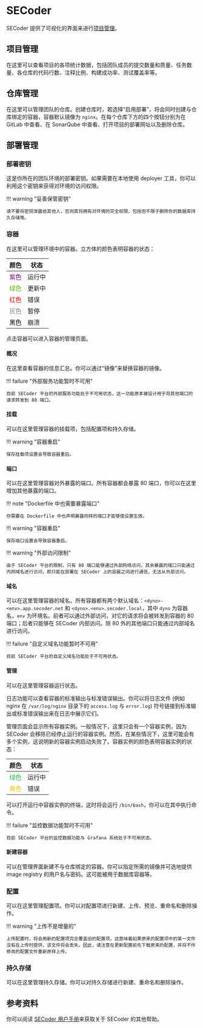 # SECoder

SECoder 提供了可视化的界面来进行[项目管理](https://sep.secoder.net/#/manage/general)。

## 项目管理

在这里可以查看项目的各项统计数据，包括团队成员的提交数量和质量、任务数量、各仓库的代码行数、注释比例、构建成功率、测试覆盖率等。

## 仓库管理

在这里可以管理团队的仓库。创建仓库时，若选择“启用部署”，将会同时创建与仓库绑定的容器，容器默认镜像为 `nginx`。在每个仓库下方的四个按钮分别为在 GitLab 中查看、在 SonarQube 中查看、打开项目的部署网址以及删除仓库。

## 部署管理

### 部署密钥

这是你所在的团队环境的部署密钥。如果需要在本地使用 deployer 工具，你可以利用这个密钥来获得对环境的访问权限。

!!! warning "妥善保管密钥"

    请不要将密钥泄露给其他人，否则其将拥有对环境的完全权限，包括但不限于删除你的数据库持久存储等。

### 容器

在这里可以管理环境中的容器。立方体的颜色表明容器的状态：

|颜色|状态|
|-|-|
|<div style="color: purple">紫色</div>|运行中|
|<div style="color: #51bd00">绿色</div>|更新中|
|<div style="color: red">红色</div>|错误|
|<div style="color: grey">灰色</div>|暂停|
|<div style="color: black">黑色</div>|崩溃|

点击容器可以进入容器的管理页面。

#### 概况

在这里查看容器的信息汇总。你可以通过“镜像”来替换容器的镜像。

!!! failure "外部服务功能暂时不可用"

    目前 SECoder 平台的外部服务功能处于不可用状态，这一功能原本被设计用于将其他端口的请求转发到 80 端口。

#### 挂载

可以在这里管理容器的挂载项，包括配置项和持久存储。

!!! warning "容器重启"

    保存挂载项设置会导致容器重启。

#### 端口

可以在这里管理容器对外暴露的端口。所有容器都会暴露 80 端口，你可以在这里增加其他暴露的端口。

!!! note "Dockerfile 中也需要暴露端口"

    你需要在 Dockerfile 中也声明暴露同样的端口才能够使设置生效。

!!! warning "容器重启"

    保存端口设置会导致容器重启。

!!! warning "外部访问限制"

    由于 SECoder 平台的限制，只有 80 端口能够通过外部网络访问，其余暴露的端口只能通过内网域名进行访问，即只能在部署在 SECoder 上的容器之间进行通信，无法从外部访问。

#### 域名

可以在这里管理容器的域名。所有容器都有两个默认域名：`<dyno>-<env>.app.secoder.net` 和 `<dyno>.<env>.secoder.local`，其中 `dyno` 为容器名，`env` 为环境名。前者可以通过外部访问，对它的请求将会被转发到容器的 80 端口；后者只能够在 SECoder 内部访问。除 80 外的其他端口只能通过内部域名进行访问。

!!! failure "自定义域名功能暂时不可用"

    目前 SECoder 平台的自定义域名功能处于不可用状态。

#### 管理

可以在这里管理容器运行状态。

日志功能可以查看容器的标准输出与标准错误输出。你可以将日志文件 (例如 nginx 在 `/var/log/nginx` 目录下的 `access.log` 与 `error.log`) 符号链接到标准输出或标准错误输出来在日志中展示它们。

管理页面会显示所有容器实例。一般情况下，这里只会有一个容器实例，因为 SECoder 会移除已经停止运行的容器实例。然而，在某些情况下，这里可能会有多个实例，这说明新的容器实例启动失败了。容器实例的颜色表明容器实例的状态：

|颜色|状态|
|-|-|
|<div style="color: #21ba45">绿色</div>|运行中|
|<div style="color: #fbbd08">黄色</div>|错误|

可以打开运行中容器实例的终端，这时将会运行 `/bin/bash`，你可以在其中执行命令。

!!! failure "监控数据功能暂时不可用"

    目前 SECoder 平台的监控数据功能与 Grafana 系统处于不可用状态。

#### 新建容器

可以在管理界面新建不与仓库绑定的容器。你可以指定所需的镜像并可选地提供 image registry 的用户名与密码。这可能被用于数据库容器等。

### 配置

可以在这里管理配置项。你可以对配置项进行新建、上传、预览、重命名和删除操作。

!!! warning "上传不是增量的"

    上传配置时，将会用新的配置项完全覆盖旧的配置项。这意味着如果原来的配置项中的某一文件没有在上传时提供，该文件将会丢失。因此，请注意在更新配置前先下载原来的配置，并将不作修改的配置文件重新原样上传。

### 持久存储

可以在这里管理持久存储。你可以对持久存储进行新建、重命名和删除操作。

## 参考资料

你可以阅读 [SECoder 用户手册](https://docs.secoder.net)来获取关于 SECoder 的其他帮助。